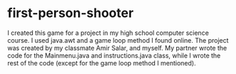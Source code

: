 # first-person-shooter
I created this game for a project in my high school computer science course. I used java.awt and a game loop method I found online. The project was created by
my classmate Amir Salar, and myself. My partner wrote the code for the Mainmenu.java and instructions.java class, while I wrote the rest of the code (except for the game loop
method I mentioned).
